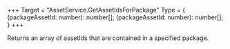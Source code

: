 +++
Target = "AssetService.GetAssetIdsForPackage"
Type = { (packageAssetId: number): number[]; (packageAssetId: number): number[]; }
+++

Returns an array of assetIds that are contained in a specified package.